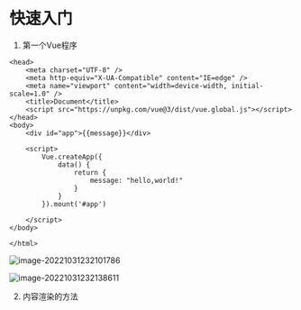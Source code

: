 # 快速入门

1. 第一个Vue程序
```vue
<head>
    <meta charset="UTF-8" />
    <meta http-equiv="X-UA-Compatible" content="IE=edge" />
    <meta name="viewport" content="width=device-width, initial-scale=1.0" />
    <title>Document</title>
    <script src="https://unpkg.com/vue@3/dist/vue.global.js"></script>
</head>
<body>
    <div id="app">{{message}}</div>
    
    <script>
        Vue.createApp({
            data() {
                return {
                    message: "hello,world!"
                }
            }
        }).mount('#app')
        
    </script>
</body>

</html>
```

   ![image-20221031232101786](/assets/image-20221031232101786.png)

![image-20221031232138611](/assets/image-20221031232138611.png)

2. 内容渲染的方法

   





